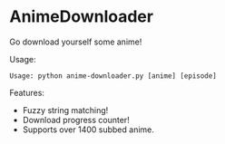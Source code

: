 AnimeDownloader
===============

Go download yourself some anime!

Usage:

    Usage: python anime-downloader.py [anime] [episode]

Features:
 * Fuzzy string matching!
 * Download progress counter!
 * Supports over 1400 subbed anime.
